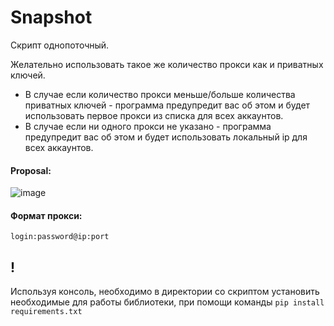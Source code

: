 # Snapshot


Скрипт однопоточный.

Желательно использовать такое же количество прокси как и приватных ключей.
- В случае если количество прокси меньше/больше количества приватных ключей - программа предупредит вас об этом и будет использовать первое прокси из списка для всех аккаунтов.
- В случае если ни одного прокси не указано - программа предупредит вас об этом и будет использовать локальный ip для всех аккаунтов.


#### Proposal:
![image](https://github.com/Kukliys/Snapshot/assets/133702805/f8d4d193-0167-4707-a941-755b6dc40883)


#### Формат прокси:
`login:password@ip:port`

## !
Используя консоль, необходимо в директории со скриптом установить необходимые для работы библиотеки, при помощи команды `pip install requirements.txt`
